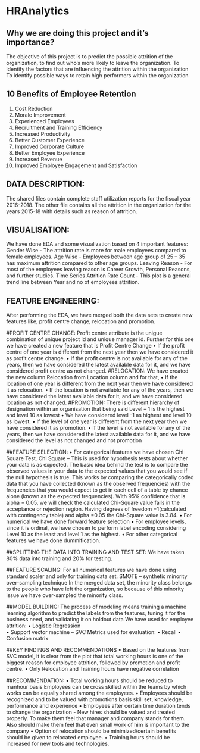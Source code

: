 # HRAnalytics
## Why we are doing this project and it’s importance?
The objective of this project is to predict the possible attrition of the organization, to find out who’s more likely to leave the organization.
To identify the factors that are influencing the attrition within the organization
To identify possible ways to retain high performers within the organization

## 10 Benefits of Employee Retention
1.	Cost Reduction
2.	Morale Improvement
3.	Experienced Employees
4.	Recruitment and Training Efficiency
5.	Increased Productivity
6.	Better Customer Experience
7.	Improved Corporate Culture
8.	Better Employee Experience
9.	Increased Revenue
10.	Improved Employee Engagement and Satisfaction

## DATA DESCRIPTION:
The shared files contain complete staff utilization reports for the fiscal year 2016-2018. 
The other file contains all the attrition in the organization for the years 2015-18 with details such as reason of attrition. 

## VISUALISATION:
We have done EDA and some visualization based on 4 important features:
Gender Wise - The attrition rate is more for male employees compared to female employees.
Age Wise - Employees between age group of 25 – 35 has maximum attrition compared to other age groups.
Leaving Reason - For most of the employees leaving reason is Career Growth, Personal Reasons, and further studies.
Time Series Attrition Rate Count - This plot is a general trend line between Year and no of employees attrition.

## FEATURE ENGINEERING:
After performing the EDA, we have merged both the data sets to create new features like, profit centre change, relocation and promotion.

#PROFIT CENTRE CHANGE: 
Profit centre attribute is the unigue combination of unique project id and unique manager id. Further for this one we have created a new feature that is Profit Centre Change
•	If the profit centre of one year is different from the next year then we have considered it as profit centre change.
•	If the profit centre is not available for any of the years, then we have considered the latest available data for it, and we have considered profit centre as not changed.
#RELOCATION:
We have created the new column Relocation from Location column and for that,
•	If the location of one year is different from the next year then we have considered it as relocation.
•	If the location is not available for any of the years, then we have considered the latest available data for it, and we have considered location as not changed.
#PROMOTION:
There is different hierarchy of designation within an organisation that being said Level – 1 is the highest and level 10 as lowest
•	We have considered level -1 as highest and level 10 as lowest.
•	If the level of one year is different from the next year then we have considered it as promotion.
•	If the level is not available for any of the years, then we have considered the latest available data for it, and we have considered the level as not changed and not promotion

##FEATURE SELECTION:
•	For categorical features we have chosen Chi Square Test.
Chi Square – This is used for hypothesis tests about whether your data is as expected. The basic idea behind the test is to compare the observed values in your data to the expected values that you would see if the null hypothesis is true.
This works by comparing the categorically coded data that you have collected (known as the observed frequencies) with the frequencies that you would expect to get in each cell of a table by chance alone (known as the expected frequencies).
With 95% confidence that is alpha = 0.05, we will check the calculated Chi-Square value falls in the acceptance or rejection region. Having degrees of freedom =1(calculated with contingency table) and alpha =0.05 the Chi-Square value is 3.84.
•	For numerical we have done forward feature selection
•	For employee levels, since it is ordinal, we have chosen to perform label encoding considering Level 10 as the least and level 1 as the highest.
•	For other categorical features we have done dummification.

##SPLITTING THE DATA INTO TRAINING AND TEST SET:
We have taken 80% data into training and 20% for testing.

##FEATURE SCALING:
For all numerical features we have done using standard scaler and only for training data set.
SMOTE – synthetic minority over-sampling technique
In the merged data set, the minority class belongs to the people who have left the organization, so because of this minority issue we have over-sampled the minority class.

##MODEL BUILDING:
The process of modeling means training a machine learning algorithm to predict the labels from the features, tuning it for the business need, and validating it on holdout data
We have used for employee attrition:
•	Logistic Regression  
•	Support vector machine – SVC
Metrics used for evaluation:
•	Recall
•	Confusion matrix

##KEY FINDINGS AND RECOMMENDATIONS
•	Based on the features from SVC model, it is clear from the plot that total working hours is one of the biggest reason for employee attrition, followed by promotion and profit centre.
•	Only Relocation and Training hours have negative correlation

##RECOMMENDATION:
•	Total working hours should be reduced to manhour basis Employees can be cross skilled within the teams by which works can be equally shared among the employees.
•	Employees should be recognized and to be valued with promotions basis skill set, knowledge, performance and experience
•	Employees after certain time duration tends to change the organization - New hires should be valued and treated properly. To make them feel that manager and company stands for them. Also should make them feel that even small work of him is important to the company
•	Option of relocation should be minimized/certain benefits should be given to relocated employee.
•	Training hours should be increased for new tools and technologies.


